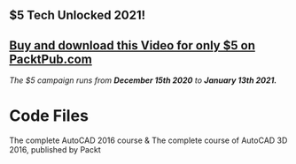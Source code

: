 ## $5 Tech Unlocked 2021!
[Buy and download this Video for only $5 on PacktPub.com](https://www.packtpub.com/product/the-complete-autocad-2016-course-video/9781839213830)
-----
*The $5 campaign         runs from __December 15th 2020__ to __January 13th 2021.__*

# Code Files
The complete AutoCAD 2016 course & The complete course of AutoCAD 3D 2016, published by Packt
